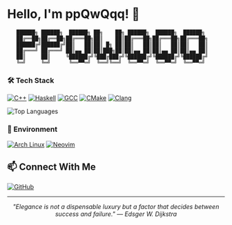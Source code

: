 # Hello, I'm ppQwQqq! 👋

```
   ██████╗ ██████╗  ██████╗ ██╗    ██╗ ██████╗  ██████╗  ██████╗ 
   ██╔══██╗██╔══██╗██╔═══██╗██║    ██║██╔═══██╗██╔═══██╗██╔═══██╗
   ██████╔╝██████╔╝██║   ██║██║ █╗ ██║██║   ██║██║   ██║██║   ██║
   ██╔═══╝ ██╔═══╝ ██║▄▄ ██║██║███╗██║██║▄▄ ██║██║▄▄ ██║██║▄▄ ██║
   ██║     ██║     ╚██████╔╝╚███╔███╔╝╚██████╔╝╚██████╔╝╚██████╔╝
   ╚═╝     ╚═╝      ╚══▀▀═╝  ╚══╝╚══╝  ╚══▀▀═╝  ╚══▀▀═╝  ╚══▀▀═╝
```

### 🛠️ Tech Stack

[![C++](https://img.shields.io/badge/C++-20•23•26-00599C?logo=cplusplus&logoColor=white)](https://isocpp.org/)
[![Haskell](https://img.shields.io/badge/Haskell-GHC%209.4.8+-5D4F85?logo=haskell&logoColor=white)](https://www.haskell.org/)
[![GCC](https://img.shields.io/badge/GCC-15+-F05032?logo=gnu&logoColor=white)](https://gcc.gnu.org)
[![CMake](https://img.shields.io/badge/CMake-4.0.2+-064F8C?logo=cmake&logoColor=white)](https://cmake.org)
[![Clang](https://img.shields.io/badge/Clang-20+-259BED?logo=llvm&logoColor=white)](https://clang.llvm.org/)

<img src="https://github-readme-stats.vercel.app/api/top-langs/?username=2876225417&layout=compact&theme=tokyonight" alt="Top Languages">

### 🐧 Environment

[![Arch Linux](https://img.shields.io/badge/Arch_Linux-1793D1?logo=arch-linux&logoColor=white)](https://archlinux.org)
[![Neovim](https://img.shields.io/badge/Neovim-0.10.0+-57A143?logo=neovim&logoColor=white)](https://neovim.io)

## 📫 Connect With Me

[![GitHub](https://img.shields.io/badge/GitHub-2876225417-181717?logo=github&logoColor=white)](https://github.com/2876225417)

---

<div align="center">
  <i>"Elegance is not a dispensable luxury but a factor that decides between success and failure." — Edsger W. Dijkstra</i>
</div>
